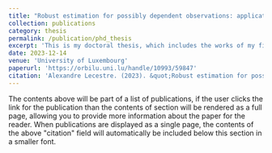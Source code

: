 ```yaml
---
title: "Robust estimation for possibly dependent observations: application to mixture and hidden Markov models"
collection: publications
category: thesis
permalink: /publication/phd_thesis
excerpt: 'This is my doctoral thesis, which includes the works of my first two papers.'
date: 2023-12-14
venue: 'University of Luxembourg'
paperurl: 'https://orbilu.uni.lu/handle/10993/59847'
citation: 'Alexandre Lecestre. (2023). &quot;Robust estimation for possibly dependent observations: application to mixture and hidden Markov models.&quot.'
---
```


The contents above will be part of a list of publications, if the user clicks the link for the publication than the contents of section will be rendered as a full page, allowing you to provide more information about the paper for the reader. When publications are displayed as a single page, the contents of the above "citation" field will automatically be included below this section in a smaller font.
